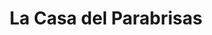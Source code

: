 ---
title: "La Casa del Parabrisas"
url: /san-fernando-del-valle-de-catamarca/la-casa-del-parabrisas/
shop: reparación de automóviles
---